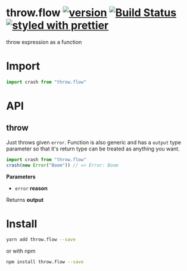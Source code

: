 # throw.flow [![version][package.icon]][package] [![Build Status][travis.icon]][travis] [![styled with prettier][prettier.icon]][prettier]

throw expression as a function

# Import

```js
import crash from "throw.flow"
```

# API

<!-- Generated by documentation.js. Update this documentation by updating the source code. -->

## throw

Just throws given `error`. Function is also generic and has a `output` type
parameter so that it's return type can be treated as anything you want.

```js
import crash from "throw.flow"
crash(new Error("Boom")) // => Error: Boom
```

**Parameters**

-   `error` **reason** 

Returns **output** 

# Install

```sh
yarn add throw.flow --save
```

or with npm

```sh
npm install throw.flow --save
```

[package]: https://npmjs.org/package/throw.flow

[package.icon]: https://img.shields.io/npm/v/throw.flow.svg?style=flat

[travis]: https://travis-ci.org/Gozala/throw.flow

[travis.icon]: https://img.shields.io/travis/Gozala/throw.flow.svg?style=flat

[prettier.icon]: https://img.shields.io/badge/styled_with-prettier-ff69b4.svg

[prettier]: https://github.com/prettier/prettier
